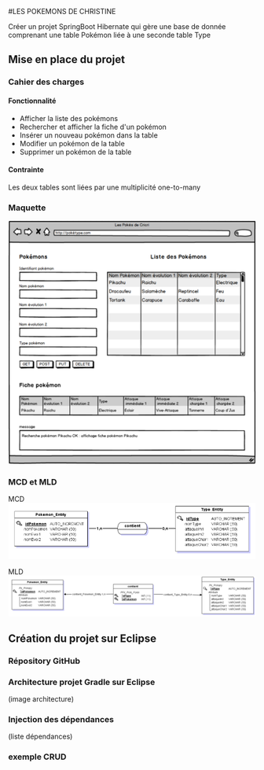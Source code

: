 #LES POKEMONS DE CHRISTINE

Créer un projet SpringBoot Hibernate qui gère une base de donnée comprenant une table Pokémon liée à une seconde table Type

## Mise en place du projet

### Cahier des charges

#### Fonctionnalité

- Afficher la liste des pokémons
- Rechercher et afficher la fiche d'un pokémon
- Insérer un nouveau pokémon dans la table
- Modifier un pokémon de la table
- Supprimer un pokémon de la table

#### Contrainte

Les deux tables sont liées par une multiplicité one-to-many

### Maquette

![image](https://github.com/christinebelle/pokemon/blob/master/src/main/resources/static/image/maquettePok.png)

### MCD et MLD

MCD
![image](https://github.com/christinebelle/pokemon/blob/master/src/main/resources/static/image/mcdPok.png)

MLD
![image](https://github.com/christinebelle/pokemon/blob/master/src/main/resources/static/image/mldPok.png)

## Création du projet sur Eclipse

### Répository GitHub

### Architecture projet Gradle sur Eclipse

(image architecture)

### Injection des dépendances

(liste dépendances)

### exemple CRUD



